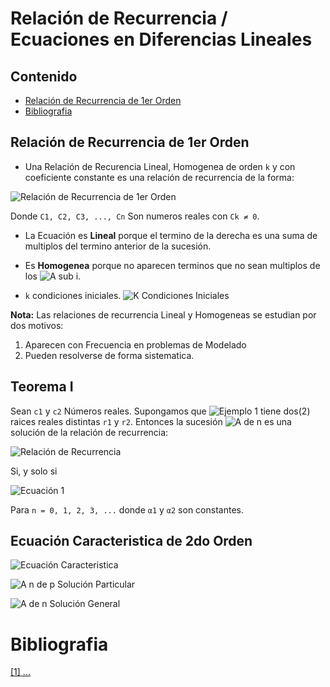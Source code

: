# Relación de Recurrencia / Ecuaciones en Diferencias Lineales

## Contenido

* [Relación de Recurrencia de 1er Orden](#relación-de-recurrencia-de-1er-orden)
* [Bibliografia](#bibliografia)

## Relación de Recurrencia de 1er Orden
* Una Relación de Recurencia Lineal, Homogenea de orden `k` y con coeficiente constante es una relación de recurrencia de la forma:

![Relación de Recurrencia de 1er Orden](http://www.sciweavers.org/upload/Tex2Img_1579648677/render.png)

Donde  `C1, C2, C3, ..., Cn` Son numeros reales con `Ck ≠ 0`.

* La Ecuación es **Lineal** porque el termino de la derecha es una suma de multiplos del termino anterior de la sucesión.

* Es **Homogenea** porque no aparecen terminos que no sean multiplos de los ![A sub i](http://www.sciweavers.org/upload/Tex2Img_1579649072/render.png).

* `k` condiciones iniciales.
    ![K Condiciones Iniciales](http://www.sciweavers.org/upload/Tex2Img_1579649186/render.png)

**Nota:** Las relaciones de recurrencia Lineal y Homogeneas se estudian por dos motivos:

1. Aparecen con Frecuencia en problemas de Modelado
2. Pueden resolverse de forma sistematica.

## Teorema I

Sean `c1` y `c2` Números reales. Supongamos que ![Ejemplo 1](http://www.sciweavers.org/upload/Tex2Img_1579663621/render.png) tiene dos(2) raices reales distintas `r1` y `r2`. Entonces la sucesión ![A de n](http://www.sciweavers.org/upload/Tex2Img_1579662500/render.png) es una solución de la relación de recurrencia:

![Relación de Recurrencia](http://www.sciweavers.org/upload/Tex2Img_1579662630/render.png) 

Si, y solo si

![Ecuación 1](http://www.sciweavers.org/upload/Tex2Img_1579662740/render.png)

Para `n = 0, 1, 2, 3, ...`  donde `α1` y `α2` son constantes.

## Ecuación Caracteristica de 2do Orden

![Ecuación Caracteristica](http://www.sciweavers.org/upload/Tex2Img_1579662913/render.png)

![A n de p](http://www.sciweavers.org/upload/Tex2Img_1579662967/render.png) Solución Particular

![A de n](http://www.sciweavers.org/upload/Tex2Img_1579663040/render.png) Solución  General

# Bibliografia
[[1] ...]()